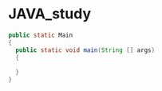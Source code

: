 # JAVA_study

```java
public static Main
{
  public static void main(String [] args)
  {
  
  }
}
```
